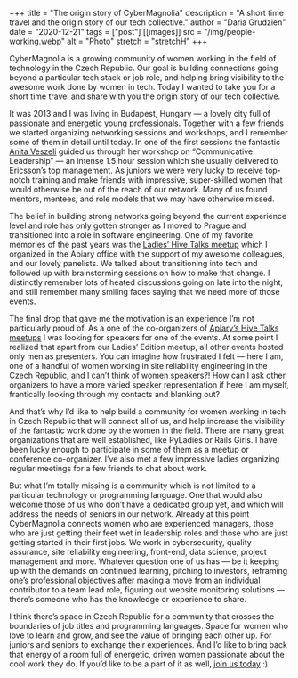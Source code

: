 +++
title = "The origin story of CyberMagnolia"
description = "A short time travel and the origin story of our tech collective."
author = "Daria Grudzien"
date = "2020-12-21"
tags = ["post"]
[[images]]
  src = "/img/people-working.webp"
  alt = "Photo"
  stretch = "stretchH"
+++

CyberMagnolia is a growing community of women working in the field of technology in the Czech Republic. Our goal is building connections going beyond a particular tech stack or job role, and helping bring visibility to the awesome work done by women in tech. Today I wanted to take you for a short time travel and share with you the origin story of our tech collective.

It was 2013 and I was living in Budapest, Hungary — a lovely city full of passionate and energetic young professionals. Together with a few friends we started organizing networking sessions and workshops, and I remember some of them in detail until today. In one of the first sessions the fantastic [Anita Veszeli](https://www.linkedin.com/in/anitaveszeli/) guided us through her workshop on “Communicative Leadership” — an intense 1.5 hour session which she usually delivered to Ericsson’s top management. As juniors we were very lucky to receive top-notch training and make friends with impressive, super-skilled women that would otherwise be out of the reach of our network. Many of us found mentors, mentees, and role models that we may have otherwise missed.

The belief in building strong networks going beyond the current experience level and role has only gotten stronger as I moved to Prague and transitioned into a role in software engineering. One of my favorite memories of the past years was the [Ladies’ Hive Talks meetup](https://www.youtube.com/watch?v=C-IiRBmq6Ic) which I organized in the Apiary office with the support of my awesome colleagues, and our lovely panelists. We talked about transitioning into tech and followed up with brainstorming sessions on how to make that change. I distinctly remember lots of heated discussions going on late into the night, and still remember many smiling faces saying that we need more of those events.

The final drop that gave me the motivation is an experience I’m not particularly proud of. As a one of the co-organizers of [Apiary’s Hive Talks meetups](https://www.meetup.com/apiaryio/events) I was looking for speakers for one of the events. At some point I realized that apart from our Ladies’ Edition meetup, all other events hosted only men as presenters. You can imagine how frustrated I felt — here I am, one of a handful of women working in site reliability engineering in the Czech Republic, and I can’t think of women speakers?! How can I ask other organizers to have a more varied speaker representation if here I am myself, frantically looking through my contacts and blanking out?

And that’s why I’d like to help build a community for women working in tech in Czech Republic that will connect all of us, and help increase the visibility of the fantastic work done by the women in the field. There are many great organizations that are well established, like PyLadies or Rails Girls. I have been lucky enough to participate in some of them as a meetup or conference co-organizer. I’ve also met a few impressive ladies organizing regular meetings for a few friends to chat about work.

But what I’m totally missing is a community which is not limited to a particular technology or programming language. One that would also welcome those of us who don’t have a dedicated group yet, and which will address the needs of seniors in our network. Already at this point CyberMagnolia connects women who are experienced managers, those who are just getting their feet wet in leadership roles and those who are just getting started in their first jobs. We work in cybersecurity, quality assurance, site reliability engineering, front-end, data science, project management and more. Whatever question one of us has — be it keeping up with the demands on continued learning, pitching to investors, reframing one’s professional objectives after making a move from an individual contributor to a team lead role, figuring out website monitoring solutions — there’s someone who has the knowledge or experience to share.

I think there’s space in Czech Republic for a community that crosses the boundaries of job titles and programming languages. Space for women who love to learn and grow, and see the value of bringing each other up. For juniors and seniors to exchange their experiences. And I’d like to bring back that energy of a room full of energetic, driven women passionate about the cool work they do. If you’d like to be a part of it as well, [join us today](https://docs.google.com/forms/d/e/1FAIpQLSdSJjxdho3MrOk2iF7q75kk2d90Bft37ziBiin9TIZ3GC-f_w/viewform?usp=sf_link) :)



